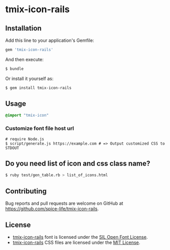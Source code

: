 # tmix-icon-rails

## Installation

Add this line to your application's Gemfile:

```ruby
gem 'tmix-icon-rails'
```

And then execute:
```sh
$ bundle
```

Or install it yourself as:
```sh
$ gem install tmix-icon-rails
```

## Usage

```css
@import "tmix-icon"
```

### Customize font file host url
```shell
# require Node.js
$ script/generate.js https://example.com # => Output customized CSS to STDOUT
```

## Do you need list of icon and css class name?
```sh
$ ruby test/gen_table.rb > list_of_icons.html
```

## Contributing

Bug reports and pull requests are welcome on GitHub at https://github.com/spice-life/tmix-icon-rails.

## License

* [tmix-icon-rails](https://github.com/spice-life/tmix-icon-rails) font is
  licensed under the [SIL Open Font License](http://scripts.sil.org/OFL).
* [tmix-icon-rails](https://github.com/spice-life/tmix-icon-rails) CSS files are
  licensed under the [MIT License](http://opensource.org/licenses/mit-license.html).
